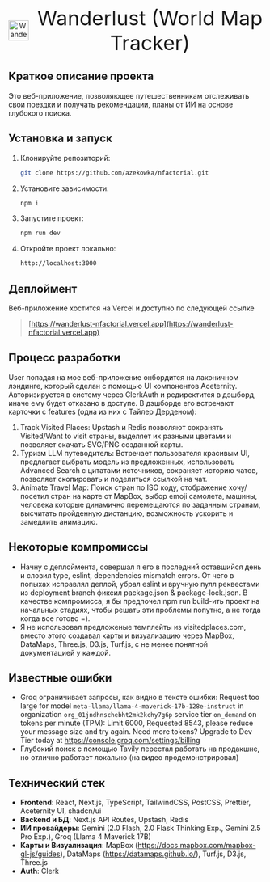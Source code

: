 <p align="center" style="display: flex; align-items: center; justify-content: center; gap: 8px;">
  <img src="https://notion-emojis.s3-us-west-2.amazonaws.com/prod/svg-twitter/1f5fa-fe0f.svg" alt="Wanderlust Logo" width="40" height="40"/></br>
  <span style="font-size: 40px;">Wanderlust (World Map Tracker)</span>
</p>

## Краткое описание проекта
Это веб-приложение, позволяющее путешественникам отслеживать свои поездки и получать рекомендации, планы от ИИ на основе глубокого поиска.

## Установка и запуск

1. Клонируйте репозиторий:
   ```bash
   git clone https://github.com/azekowka/nfactorial.git
   ```

2. Установите зависимости:
   ```bash
   npm i
   ```

3. Запустите проект:
   ```bash
   npm run dev
   ```
4. Откройте проект локально:
   ```bash
   http://localhost:3000
   ```

## Деплоймент

Веб-приложение хостится на Vercel и доступно по следующей ссылке

> [https://wanderlust-nfactorial.vercel.app](https://wanderlust-nfactorial.vercel.app)

## Процесс разработки

User попадая на мое веб-приложение онбордится на лаконичном лэндинге, который сделан с помощью UI компонентов Aceternity. Авторизируется в систему через ClerkAuth и редиректится в дэшборд, иначе ему будет отказано в доступе. В дэшборде его встречают карточки с features (одна из них с Тайлер Дерденом):
1. Track Visited Places: Upstash и Redis позволяют сохранять Visited/Want to visit страны, выделяет их разными цветами и позволяет скачать SVG/PNG созданной карты.
2. Туризм LLM путеводитель: Встречает пользователя красивым UI, предлагает выбрать модель из предложенных, использовать Advanced Search с цитатами источников, сохраняет историю чатов, позволяет скопировать и поделиться ссылкой на чат.
3. Animate Travel Map: Поиск стран по ISO коду, отображение хочу/посетил стран на карте от MapBox, выбор emoji самолета, машины, человека которые динамично перемещаются по заданным странам, высчитать пройденную дистанцию, возможность ускорить и замедлить анимацию.

## Некоторые компромиссы
- Начну с деплоймента, совершал я его в последний оставшийся день и словил type, eslint, dependencies mismatch errors. От чего в попыхах исправлял деплой, убрал eslint и вручную пулл реквестами из deployment branch фиксил package.json & package-lock.json. В качестве компромисса, я бы предпочел npm run build-ить проект на начальных стадиях, чтобы решать эти проблемы попутно, а не тогда когда все готово =).
- Я не использовал предложеные темплейты из visitedplaces.com, вместо этого создавал карты и визуализацию через MapBox, DataMaps, Three.js, D3.js, Turf.js, с не менее понятной документацией у каждой.
  
## Известные ошибки
- Groq ограничивает запросы, как видно в тексте ошибки: Request too large for model `meta-llama/llama-4-maverick-17b-128e-instruct` in organization `org_01jndhnschebht2mk2kchy7g6p` service tier `on_demand` on tokens per minute (TPM): Limit 6000, Requested 8543, please reduce your message size and try again. Need more tokens? Upgrade to Dev Tier today at https://console.groq.com/settings/billing
- Глубокий поиск с помощью Tavily перестал работать на продакшне, но отлично работает локально (на видео продемонстрировал)

## Технический стек

- **Frontend**: React, Next.js, TypeScript, TailwindCSS, PostCSS, Prettier, Aceternity UI, shadcn/ui
- **Backend и БД**: Next.js API Routes, Upstash, Redis
- **ИИ провайдеры**: Gemini (2.0 Flash, 2.0 Flask Thinking Exp., Gemini 2.5 Pro Exp.), Groq (Llama 4 Maverick 17B)
- **Карты и Визуализация**: MapBox (https://docs.mapbox.com/mapbox-gl-js/guides), DataMaps (https://datamaps.github.io/), Turf.js, D3.js, Three.js
- **Auth**: Clerk
